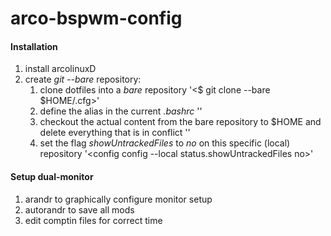 # arco-bspwm-config


#### Installation

1. install arcolinuxD
2. create *git --bare* repository:
    1. clone dotfiles into a *bare* repository
    '<$ git clone --bare <git-repo-url> $HOME/.cfg>'
    2. define the alias in the current *.bashrc*
    '<alias config='/usr/bin/git --git-dir=$HOME/.cfg/ --work-tree=$HOME'>'
    3. checkout the actual content from the bare repository to $HOME and delete everything that is in conflict
    '<config checkout>'
    4. set the flag *showUntrackedFiles* to *no* on this specific (local) repository
    '<config config --local status.showUntrackedFiles no>'



#### Setup dual-monitor

1. arandr to graphically configure monitor setup
2. autorandr to save all mods
3. edit comptin files for correct time

